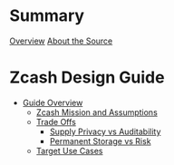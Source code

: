# Summary

[Overview](./overview.md)
[About the Source](../README.md)

# Zcash Design Guide

- [Guide Overview]()
  - [Zcash Mission and Assumptions]()
  - [Trade Offs](./trade-offs.md)
    - [Supply Privacy vs Auditability](./supply-privacy-vs-auditability.md)
    - [Permanent Storage vs Risk](./permanent-storage-vs-risk.md)
  - [Target Use Cases]()
